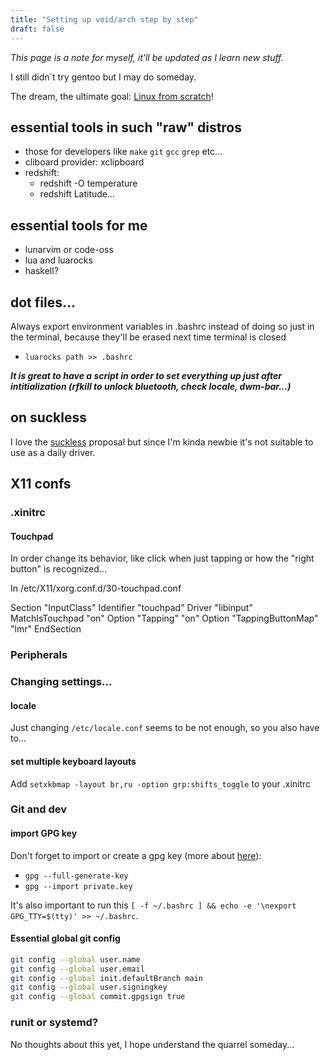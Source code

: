 ```yaml
---
title: "Setting up void/arch step by step"
draft: false
---
```


*This page is a note for myself, it'll be updated as I learn new stuff.*

I still didn`t try gentoo but I may do someday.

The dream, the ultimate goal: [Linux from scratch](https://www.linuxfromscratch.org/)!

## essential tools in such "raw" distros

- those for developers like `make` `git` `gcc` `grep` etc...
- cliboard provider: xclipboard
- redshift:
    - redshift -O temperature
    - redshift Latitude...

## essential tools for me

- lunarvim or code-oss
- lua and luarocks
- haskell?

## dot files...

Always export environment variables in .bashrc instead of doing so just in the terminal, because they'll be erased next time terminal is closed

- `luarocks path >> .bashrc`

***It is great to have a script in order to set everything up just after intitialization (rfkill to unlock bluetooth, check locale, dwm-bar...)***

## on suckless

I love the [suckless](http://suckless.org/) proposal but since I'm kinda newbie it's not suitable to use as a daily driver.

<!-- ## testing others windown managers -->

## X11 confs

### .xinitrc

#### Touchpad

In order change its behavior, like click when just tapping or how the "right button" is recognized...

In /etc/X11/xorg.conf.d/30-touchpad.conf

Section "InputClass"
    Identifier "touchpad"
    Driver "libinput"
    MatchIsTouchpad "on"
    Option "Tapping" "on"
    Option "TappingButtonMap" "lmr"
EndSection


### Peripherals

<!-- #### Bluetooth -->
<!-- #### Microphone -->

### Changing settings...

#### locale

Just changing `/etc/locale.conf` seems to be not enough, so you also have to...

#### set multiple keyboard layouts

Add `setxkbmap -layout br,ru -option grp:shifts_toggle` to your .xinitrc

### Git and dev

#### import GPG key

Don't forget to import or create a gpg key (more about [here](https://docs.github.com/en/authentication/managing-commit-signature-verification/generating-a-new-gpg-key)):

- `gpg --full-generate-key`
- `gpg --import private.key`

It's also important to run this `[ -f ~/.bashrc ] && echo -e '\nexport GPG_TTY=$(tty)' >> ~/.bashrc`.

#### Essential global git config

```sh
git config --global user.name
git config --global user.email
git config --global init.defaultBranch main
git config --global user.signingkey
git config --global commit.gpgsign true
```

### runit or systemd?

No thoughts about this yet, I hope understand the quarrel someday...

<!-- #### Hibernate or suspend

xbps-install -S elogind polkit dbus
ln -srf /etc/sv/{dbus,polkitd,elogind} /var/service
 loginctl suspend loginctl hibernate -->
